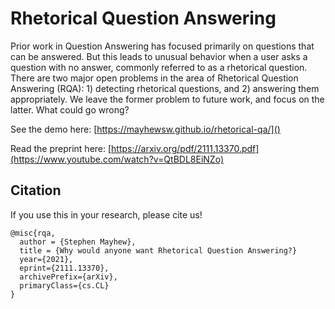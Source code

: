 # Rhetorical Question Answering

Prior work in Question Answering has focused primarily on questions that can be answered.
    But this leads to unusual behavior when a user asks a question with no answer, commonly
    referred to as a rhetorical question. There are two major open problems in the area of
    Rhetorical Question Answering (RQA): 1) detecting rhetorical questions, and 2) answering them appropriately.
    We leave the former problem to future work, and focus on the latter. What could go wrong?


See the demo here: [https://mayhewsw.github.io/rhetorical-qa/]()

Read the preprint here: [https://arxiv.org/pdf/2111.13370.pdf](https://www.youtube.com/watch?v=QtBDL8EiNZo)

## Citation

If you use this in your research, please cite us!

```
@misc{rqa,
  author = {Stephen Mayhew},
  title = {Why would anyone want Rhetorical Question Answering?}
  year={2021},
  eprint={2111.13370},
  archivePrefix={arXiv},
  primaryClass={cs.CL}
}
```
